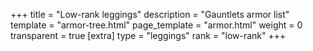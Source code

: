 +++
title = "Low-rank leggings"
description = "Gauntlets armor list"
template = "armor-tree.html"
page_template = "armor.html"
weight = 0
transparent = true
[extra]
type = "leggings"
rank = "low-rank"
+++
